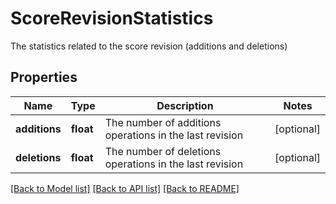 # ScoreRevisionStatistics

The statistics related to the score revision (additions and deletions) 
## Properties
Name | Type | Description | Notes
------------ | ------------- | ------------- | -------------
**additions** | **float** | The number of additions operations in the last revision | [optional] 
**deletions** | **float** | The number of deletions operations in the last revision | [optional] 

[[Back to Model list]](../README.md#documentation-for-models) [[Back to API list]](../README.md#documentation-for-api-endpoints) [[Back to README]](../README.md)


